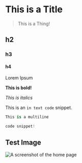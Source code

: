 # This is a Title

> This is
> a Thing!

## h2

### h3

#### h4

Lorem Ipsum

**This is bold!**

*This is italics*

This is an `in text code` snippet.

```python
This is a multiline

code snippet!
```

## Test Image

![A screenshot of the home page](../img/screenshots/bing_ai_for_dnd.png?raw=true "Home Page")
